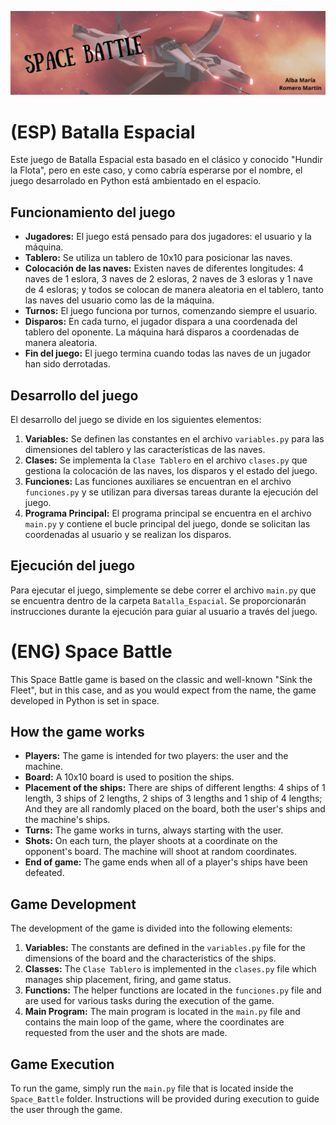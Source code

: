
![Texto alternativo](img/banner.png)

# (ESP) Batalla Espacial

Este juego de Batalla Espacial esta basado en el clásico y conocido "Hundir la Flota", pero en este caso, y como cabría esperarse por el nombre, el juego desarrolado en Python está ambientado en el espacio.

## Funcionamiento del juego

- **Jugadores:** El juego está pensado para dos jugadores: el usuario y la máquina.
- **Tablero:** Se utiliza un tablero de 10x10 para posicionar las naves.
- **Colocación de las naves:** Existen naves de diferentes longitudes: 4 naves de 1 eslora, 3 naves de 2 esloras, 2 naves de 3 esloras y 1 nave de 4 esloras; y todos se colocan de manera aleatoria en el tablero, tanto las naves del usuario como las de la máquina.
- **Turnos:** El juego funciona por turnos, comenzando siempre el usuario.
- **Disparos:** En cada turno, el jugador dispara a una coordenada del tablero del oponente. La máquina hará disparos a coordenadas de manera aleatoria.
- **Fin del juego:** El juego termina cuando todas las naves de un jugador han sido derrotadas.

## Desarrollo del juego

El desarrollo del juego se divide en los siguientes elementos:

1. **Variables:** Se definen las constantes en el archivo `variables.py` para las dimensiones del tablero y las características de las naves.
2. **Clases:** Se implementa la `Clase Tablero` en el archivo `clases.py` que gestiona la colocación de las naves, los disparos y el estado del juego.
3. **Funciones:** Las funciones auxiliares se encuentran en el archivo `funciones.py` y se utilizan para diversas tareas durante la ejecución del juego.
4. **Programa Principal:** El programa principal se encuentra en el archivo `main.py` y contiene el bucle principal del juego, donde se solicitan las coordenadas al usuario y se realizan los disparos.

## Ejecución del juego

Para ejecutar el juego, simplemente se debe correr el archivo `main.py` que se encuentra dentro de la carpeta `Batalla_Espacial`. Se proporcionarán instrucciones durante la ejecución para guiar al usuario a través del juego.



# (ENG) Space Battle

This Space Battle game is based on the classic and well-known "Sink the Fleet", but in this case, and as you would expect from the name, the game developed in Python is set in space.

## How the game works

- **Players:** The game is intended for two players: the user and the machine.
- **Board:** A 10x10 board is used to position the ships.
- **Placement of the ships:** There are ships of different lengths: 4 ships of 1 length, 3 ships of 2 lengths, 2 ships of 3 lengths and 1 ship of 4 lengths; And they are all randomly placed on the board, both the user's ships and the machine's ships.
- **Turns:** The game works in turns, always starting with the user.
- **Shots:** On each turn, the player shoots at a coordinate on the opponent's board. The machine will shoot at random coordinates.
- **End of game:** The game ends when all of a player's ships have been defeated.

## Game Development

The development of the game is divided into the following elements:
1. **Variables:** The constants are defined in the `variables.py` file for the dimensions of the board and the characteristics of the ships.
2. **Classes:** The `Clase Tablero` is implemented in the `clases.py` file which manages ship placement, firing, and game status.
3. **Functions:** The helper functions are located in the `funciones.py` file and are used for various tasks during the execution of the game.
4. **Main Program:** The main program is located in the `main.py` file and contains the main loop of the game, where the coordinates are requested from the user and the shots are made.

## Game Execution

To run the game, simply run the `main.py` file that is located inside the `Space_Battle` folder. Instructions will be provided during execution to guide the user through the game.